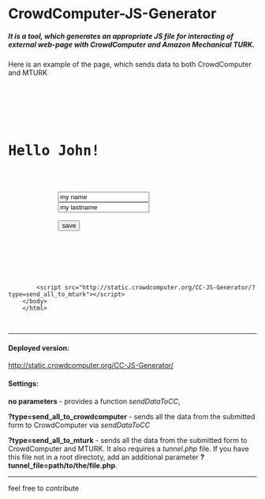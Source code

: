 CrowdComputer-JS-Generator
==========================
<h5>It is a tool, which generates an appropriate JS file for interacting of external web-page with
CrowdComputer and Amazon Mechanical TURK.</h5>

Here is an example of the page, which sends data to both CrowdComputer and MTURK
<pre>
	<html>
	<head>
	</head>
	<body>
		<h1>Hello John!</h1>
		<form action="" method="POST">
			<input type="text" id='firstname' name="firstname" value="my name">
			<input type="text" id='lastname' name="lastname" value="my lastname">

			<input type="submit" value="save">
			</form>

			<script src="http://code.jquery.com/jquery-latest.min.js"></script>
			<script src="http://static.crowdcomputer.org/CC-JS-Generator/?type=send_all_to_mturk"></script>
		</body>
		</html>
</pre>
<hr>
	<h4>Deployed version:</h4>
	<p>
	<a target='_blank' href='http://static.crowdcomputer.org/CC-JS-Generator/'>http://static.crowdcomputer.org/CC-JS-Generator/</a>

</p>
<h4>Settings:</h4>
<p>
	<strong>no parameters</strong> - provides a function <i>sendDataToCC</i>,
</p>
<p>
	<strong>?type=send_all_to_crowdcomputer</strong> - sends all the data from the submitted form to CrowdComputer via <i>sendDataToCC</i>
</p>
<p>
	<strong>?type=send_all_to_mturk</strong> - sends all the data from the submitted form to CrowdComputer and MTURK. It also requires a <i>tunnel.php</i> file. If you have this file not in a root directoty, add an additional parameter <strong>?tunnel_file=path/to/the/file.php</strong>.
</p>

<hr/>
feel free to contribute
